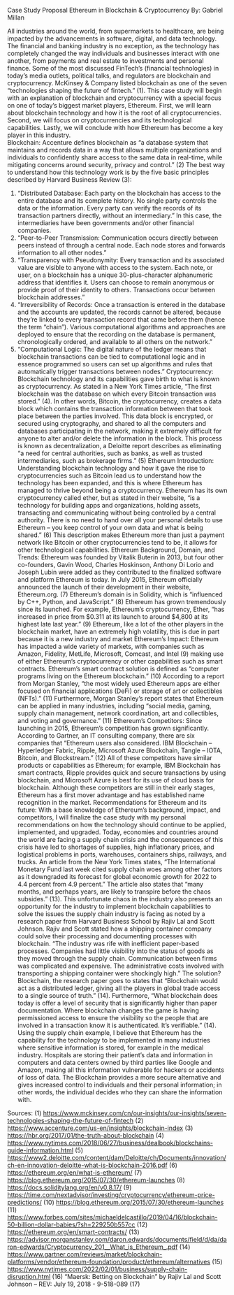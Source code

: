 Case Study Proposal
Ethereum in Blockchain & Cryptocurrency
By: Gabriel Millan

All industries around the world, from supermarkets to healthcare, are being impacted by the advancements in software, digital, and data technology. The financial and banking industry is no exception, as the technology has completely changed the way individuals and businesses interact with one another, from payments and real estate to investments and personal finance. Some of the most discussed FinTech’s (financial technologies) in today’s media outlets, political talks, and regulators are blockchain and cryptocurrency. McKinsey & Company listed blockchain as one of the seven “technologies shaping the future of fintech.” (1). 
This case study will begin with an explanation of blockchain and cryptocurrency with a special focus on one of today’s biggest market players, Ethereum. First, we will learn about blockchain technology and how it is the root of all cryptocurrencies. Second, we will focus on cryptocurrencies and its technological capabilities. Lastly, we will conclude with how Ethereum has become a key player in this industry.  
Blockchain:
Accenture defines blockchain as “a database system that maintains and records data in a way that allows multiple organizations and individuals to confidently share access to the same data in real-time, while mitigating concerns around security, privacy and control.” (2) The best way to understand how this technology work is by the five basic principles described by Harvard Business Review (3):
1. “Distributed Database: Each party on the blockchain has access to the entire database and its complete history. No single party controls the data or the information. Every party can verify the records of its transaction partners directly, without an intermediary.” In this case, the intermediaries have been governments and/or other financial companies.
2. “Peer-to-Peer Transmission: Communication occurs directly between peers instead of through a central node. Each node stores and forwards information to all other nodes.”
3. “Transparency with Pseudonymity: Every transaction and its associated value are visible to anyone with access to the system. Each note, or user, on a blockchain has a unique 30-plus-character alphanumeric address that identifies it. Users can choose to remain anonymous or provide proof of their identity to others. Transactions occur between blockchain addresses.”
4. “Irreversibility of Records: Once a transaction is entered in the database and the accounts are updated, the records cannot be altered, because they’re linked to every transaction record that came before them (hence the term “chain”). Various computational algorithms and approaches are deployed to ensure that the recording on the database is permanent, chronologically ordered, and available to all others on the network.”
5. “Computational Logic: The digital nature of the ledger means that blockchain transactions can be tied to computational logic and in essence programmed so users can set up algorithms and rules that automatically trigger transactions between nodes.”
Cryptocurrency:
Blockchain technology and its capabilities gave birth to what is known as cryptocurrency. As stated in a New York Times article, “The first blockchain was the database on which every Bitcoin transaction was stored.” (4).  In other words, Bitcoin, the cryptocurrency, creates a data block which contains the transaction information between that took place between the parties involved. This data block is encrypted, or secured using cryptography, and shared to all the computers and databases participating in the network, making it extremely difficult for anyone to alter and/or delete the information in the block. This process is known as decentralization, a Deloitte report describes as eliminating “a need for central authorities, such as banks, as well as trusted intermediaries, such as brokerage firms.” (5)
Ethereum Introduction:
Understanding blockchain technology and how it gave the rise to cryptocurrencies such as Bitcoin lead us to understand how the technology has been expanded, and this is where Ethereum has managed to thrive beyond being a cryptocurrency. Ethereum has its own cryptocurrency called ether, but as stated in their website, “is a technology for building apps and organizations, holding assets, transacting and communicating without being controlled by a central authority. There is no need to hand over all your personal details to use Ethereum – you keep control of your own data and what is being shared.” (6) This description makes Ethereum more than just a payment network like Bitcoin or other cryptocurrencies tend to be, it allows for other technological capabilities.
Ethereum Background, Domain, and Trends:
Ethereum was founded by Vitalik Buterin in 2013, but four other co-founders, Gavin Wood, Charles Hoskinson, Anthony Di Lorio and Joseph Lubin were added as they contributed to the finalized software and platform Ethereum is today. In July 2015, Ethereum officially announced the launch of their development in their website, Ethereum.org. (7) Ethereum’s domain is in Solidity, which is “influenced by C++, Python, and JavaScript.” (8) Ethereum has grown tremendously since its launched. For example, Ethereum’s cryptocurrency, Ether, “has increased in price from $0.311 at its launch to around $4,800 at its highest late last year.” (9) Ethereum, like a lot of the other players in the blockchain market, have an extremely high volatility, this is due in part because it is a new industry and market
Ethereum’s Impact:
Ethereum has impacted a wide variety of markets, with companies such as Amazon, Fidelity, MetLife, Microsoft, Comcast, and Intel (9) making use of either Ethereum’s cryptocurrency or other capabilities such as smart contracts. Ethereum’s smart contract solution is defined as “computer programs living on the Ethereum blockchain.” (10) According to a report from Morgan Stanley, “the most widely used Ethereum apps are either focused on financial applications (DeFi) or storage of art or collectibles (NFTs).” (11) Furthermore, Morgan Stanley’s report states that Ethereum can be applied in many industries, including “social media, gaming, supply chain management, network coordination, art and collectibles, and voting and governance.” (11)
Ethereum’s Competitors:
Since launching in 2015, Ethereum’s competition has grown significantly. According to Gartner, an IT consulting company, there are six companies that “Ethereum users also considered. IBM Blockchain – Hyperledger Fabric, Ripple, Microsoft Azure Blockchain, Tangle – IOTA, Bitcoin, and Blockstream.” (12) All of these competitors have similar products or capabilities as Ethereum; for example, IBM Blockchain has smart contracts, Ripple provides quick and secure transactions by using blockchain, and Microsoft Azure is best for its use of cloud basis for blockchain. Although these competitors are still in their early stages, Ethereum has a first mover advantage and has established name recognition in the market.
Recommendations for Ethereum and its future:
With a base knowledge of Ethereum’s background, impact, and competitors, I will finalize the case study with my personal recommendations on how the technology should continue to be applied, implemented, and upgraded. 
Today, economies and countries around the world are facing a supply chain crisis and the consequences of this crisis have led to shortages of supplies, high inflationary prices, and logistical problems in ports, warehouses, containers ships, railways, and trucks. An article from the New York Times states, “The International Monetary Fund last week cited supply chain woes among other factors as it downgraded its forecast for global economic growth for 2022 to 4.4 percent from 4.9 percent.” The article also states that “many months, and perhaps years, are likely to transpire before the chaos subsides.” (13). This unfortunate chaos in the industry also presents an opportunity for the industry to implement blockchain capabilities to solve the issues the supply chain industry is facing as noted by a research paper from Harvard Business School by Rajiv Lal and Scott Johnson.
Rajiv and Scott stated how a shipping container company could solve their processing and documenting processes with blockchain. “The industry was rife with inefficient paper-based processes. Companies had little visibility into the status of goods as they moved through the supply chain. Communication between firms was complicated and expensive. The administrative costs involved with transporting a shipping container were shockingly high.” The solution? Blockchain, the research paper goes to states that “Blockchain would act as a distributed ledger, giving all the players in global trade access to a single source of truth.” (14). Furthermore, “What blockchain does today is offer a level of security that is significantly higher than paper documentation. Where blockchain changes the game is having permissioned access to ensure the visibility so the people that are involved in a transaction know it is authenticated. It’s verifiable.” (14).
Using the supply chain example, I believe that Ethereum has the capability for the technology to be implemented in many industries where sensitive information is stored, for example in the medical industry. Hospitals are storing their patient’s data and information in computers and data centers owned by third parties like Google and Amazon, making all this information vulnerable for hackers or accidents of loss of data. The Blockchain provides a more secure alternative and gives increased control to individuals and their personal information; in other words, the individual decides who they can share the information with.


Sources: 
(1)	https://www.mckinsey.com/cn/our-insights/our-insights/seven-technologies-shaping-the-future-of-fintech
(2)	https://www.accenture.com/us-en/insights/blockchain-index
(3)	https://hbr.org/2017/01/the-truth-about-blockchain
(4)	https://www.nytimes.com/2018/06/27/business/dealbook/blockchains-guide-information.html
(5)	https://www2.deloitte.com/content/dam/Deloitte/ch/Documents/innovation/ch-en-innovation-deloitte-what-is-blockchain-2016.pdf
(6)	https://ethereum.org/en/what-is-ethereum/
(7)	https://blog.ethereum.org/2015/07/30/ethereum-launches
(8)	https://docs.soliditylang.org/en/v0.8.17/
(9)	https://time.com/nextadvisor/investing/cryptocurrency/ethereum-price-predictions/
(10)	https://blog.ethereum.org/2015/07/30/ethereum-launches
(11)	 https://www.forbes.com/sites/michaeldelcastillo/2019/04/16/blockchain-50-billion-dollar-babies/?sh=229250b557cc
(12)	 https://ethereum.org/en/smart-contracts/
(13)	 https://advisor.morganstanley.com/daron.edwards/documents/field/d/da/daron-edwards/Cryptocurrency_201__What_is_Ethereum_.pdf
(14)	 https://www.gartner.com/reviews/market/blockchain-platforms/vendor/ethereum-foundation/product/ethereum/alternatives
(15)	 https://www.nytimes.com/2022/02/01/business/supply-chain-disruption.html
(16)	  “Maersk: Betting on Blockchain” by Rajiv Lal and Scott Johnson – REV: July 19, 2018 - 9-518-089
(17)	
